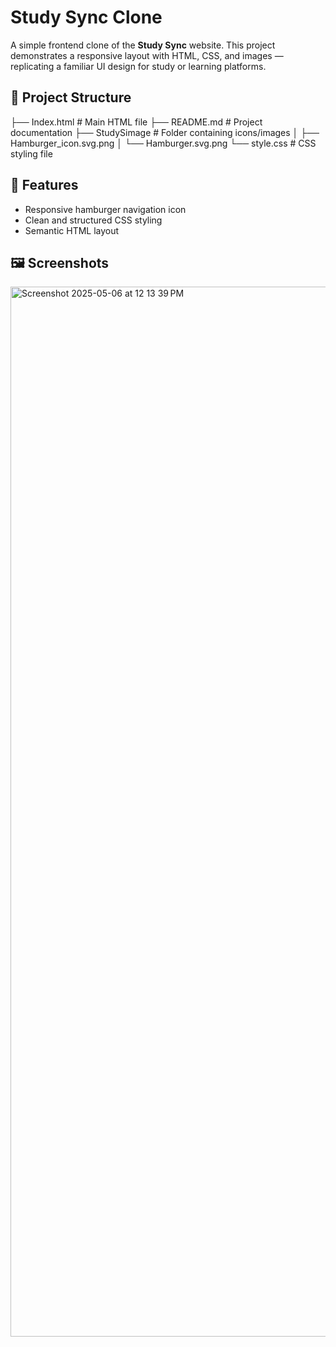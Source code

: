 # Study Sync Clone

A simple frontend clone of the **Study Sync** website. This project demonstrates a responsive layout with HTML, CSS, and images — replicating a familiar UI design for study or learning platforms.

## 📁 Project Structure
├── Index.html # Main HTML file
├── README.md # Project documentation
├── StudySimage # Folder containing icons/images
│ ├── Hamburger_icon.svg.png
│ └── Hamburger.svg.png
└── style.css # CSS styling file

## 🚀 Features

- Responsive hamburger navigation icon
- Clean and structured CSS styling
- Semantic HTML layout

## 🖼️ Screenshots

<img width="1680" alt="Screenshot 2025-05-06 at 12 13 39 PM" src="https://github.com/user-attachments/assets/00e1ae8e-6431-4740-89b1-36ff3402910a" />
